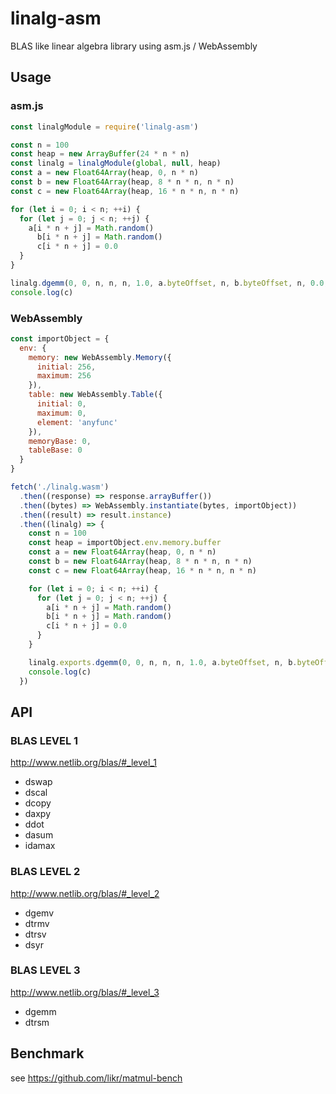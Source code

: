 # linalg-asm

BLAS like linear algebra library using asm.js / WebAssembly

## Usage

### asm.js

```javascript
const linalgModule = require('linalg-asm')

const n = 100
const heap = new ArrayBuffer(24 * n * n)
const linalg = linalgModule(global, null, heap)
const a = new Float64Array(heap, 0, n * n)
const b = new Float64Array(heap, 8 * n * n, n * n)
const c = new Float64Array(heap, 16 * n * n, n * n)

for (let i = 0; i < n; ++i) {
  for (let j = 0; j < n; ++j) {
    a[i * n + j] = Math.random()
      b[i * n + j] = Math.random()
      c[i * n + j] = 0.0
  }
}

linalg.dgemm(0, 0, n, n, n, 1.0, a.byteOffset, n, b.byteOffset, n, 0.0, c.byteOffset, n)
console.log(c)
```

### WebAssembly

```javascript
const importObject = {
  env: {
    memory: new WebAssembly.Memory({
      initial: 256,
      maximum: 256
    }),
    table: new WebAssembly.Table({
      initial: 0,
      maximum: 0,
      element: 'anyfunc'
    }),
    memoryBase: 0,
    tableBase: 0
  }
}

fetch('./linalg.wasm')
  .then((response) => response.arrayBuffer())
  .then((bytes) => WebAssembly.instantiate(bytes, importObject))
  .then((result) => result.instance)
  .then((linalg) => {
    const n = 100
    const heap = importObject.env.memory.buffer
    const a = new Float64Array(heap, 0, n * n)
    const b = new Float64Array(heap, 8 * n * n, n * n)
    const c = new Float64Array(heap, 16 * n * n, n * n)

    for (let i = 0; i < n; ++i) {
      for (let j = 0; j < n; ++j) {
        a[i * n + j] = Math.random()
        b[i * n + j] = Math.random()
        c[i * n + j] = 0.0
      }
    }

    linalg.exports.dgemm(0, 0, n, n, n, 1.0, a.byteOffset, n, b.byteOffset, n, 0.0, c.byteOffset, n)
    console.log(c)
  })
```

## API

### BLAS LEVEL 1

http://www.netlib.org/blas/#_level_1

* dswap
* dscal
* dcopy
* daxpy
* ddot
* dasum
* idamax

### BLAS LEVEL 2

http://www.netlib.org/blas/#_level_2

* dgemv
* dtrmv
* dtrsv
* dsyr

### BLAS LEVEL 3

http://www.netlib.org/blas/#_level_3

* dgemm
* dtrsm

## Benchmark

see https://github.com/likr/matmul-bench
